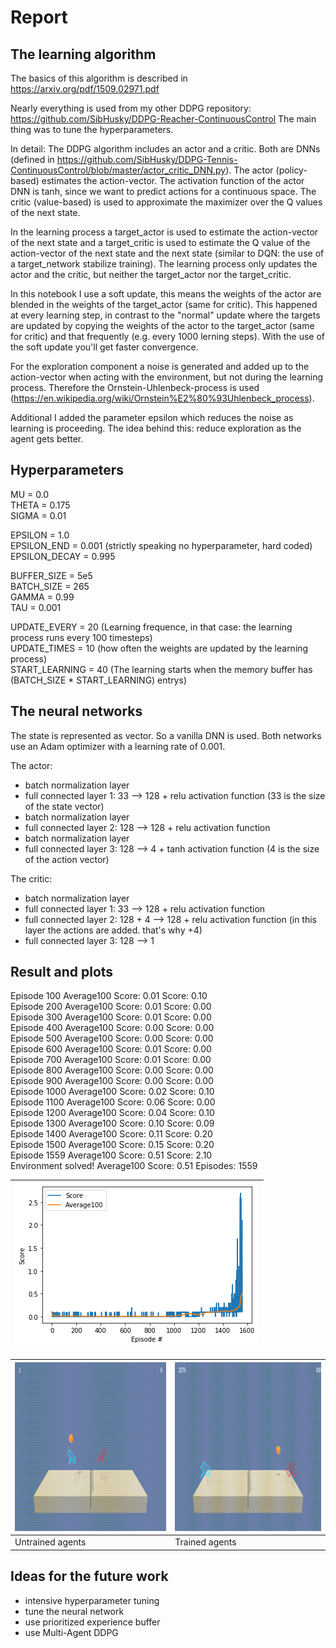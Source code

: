 # Report

## The learning algorithm

The basics of this algorithm is described in https://arxiv.org/pdf/1509.02971.pdf

Nearly everything is used from my other DDPG repository: https://github.com/SibHusky/DDPG-Reacher-ContinuousControl
The main thing was to tune the hyperparameters.

In detail:
The DDPG algorithm includes an actor and a critic. Both are DNNs (defined in https://github.com/SibHusky/DDPG-Tennis-ContinuousControl/blob/master/actor_critic_DNN.py). The actor (policy-based) estimates the action-vector. The activation function of the actor DNN is tanh, since we want to predict actions for a continuous space.
The critic (value-based) is used to approximate the maximizer over the Q values of the next state.

In the learning process a target_actor is used to estimate the action-vector of the next state and a target_critic is used to estimate the Q value of the action-vector of the next state and the next state (similar to DQN: the use of a target_network stabilize training). The learning process only updates the actor and the critic, but neither the target_actor nor the target_critic.

In this notebook I use a soft update, this means the weights of the actor are blended in the weights of the target_actor (same for critic). This happened at every learning step, in contrast to the "normal" update where the targets are updated by copying the weights of the actor to the target_actor (same for critic) and that frequently (e.g. every 1000 lerning steps).
With the use of the soft update you'll get faster convergence.

For the exploration component a noise is generated and added up to the action-vector when acting with the environment, but not during the learning process. 
Therefore the Ornstein-Uhlenbeck-process is used (https://en.wikipedia.org/wiki/Ornstein%E2%80%93Uhlenbeck_process).

Additional I added the parameter epsilon which reduces the noise as learning is proceeding. 
The idea behind this: reduce exploration as the agent gets better.


Hyperparameters
---
MU = 0.0  
THETA = 0.175  
SIGMA = 0.01  

EPSILON = 1.0   
EPSILON_END = 0.001  (strictly speaking no hyperparameter, hard coded)  
EPSILON_DECAY = 0.995  
  
BUFFER_SIZE = 5e5   
BATCH_SIZE = 265  
GAMMA = 0.99  
TAU = 0.001  

UPDATE_EVERY = 20 (Learning frequence, in that case: the learning process runs every 100 timesteps)  
UPDATE_TIMES = 10 (how often the weights are updated by the learning process)  
START_LEARNING = 40 (The learning starts when the memory buffer has (BATCH_SIZE * START_LEARNING) entrys)  

The neural networks
---
The state is represented as vector. So a vanilla DNN is used.
Both networks use an Adam optimizer with a learning rate of 0.001.

The actor:
- batch normalization layer
- full connected layer 1: 33  --> 128 + relu activation function
  (33 is the size of the state vector)
- batch normalization layer
- full connected layer 2: 128 --> 128 + relu activation function
- batch normalization layer
- full connected layer 3: 128 --> 4 + tanh activation function
  (4 is the size of the action vector)
  

The critic:
- batch normalization layer
- full connected layer 1: 33 --> 128 + relu activation function
- full connected layer 2: 128 + 4 --> 128 + relu activation function
  (in this layer the actions are added. that's why +4)
- full connected layer 3: 128 --> 1



## Result and plots

Episode 100	  Average100 Score: 0.01	Score: 0.10  
Episode 200  	Average100 Score: 0.01	Score: 0.00  
Episode 300  	Average100 Score: 0.01	Score: 0.00  
Episode 400  	Average100 Score: 0.00	Score: 0.00  
Episode 500  	Average100 Score: 0.00	Score: 0.00  
Episode 600  	Average100 Score: 0.01	Score: 0.00  
Episode 700	  Average100 Score: 0.01	Score: 0.00  
Episode 800  	Average100 Score: 0.00	Score: 0.00  
Episode 900	  Average100 Score: 0.00	Score: 0.00  
Episode 1000	Average100 Score: 0.02	Score: 0.10  
Episode 1100	Average100 Score: 0.06	Score: 0.00  
Episode 1200	Average100 Score: 0.04	Score: 0.10  
Episode 1300	Average100 Score: 0.10	Score: 0.09  
Episode 1400	Average100 Score: 0.11	Score: 0.20  
Episode 1500	Average100 Score: 0.15	Score: 0.20  
Episode 1559	Average100 Score: 0.51	Score: 2.10  
Environment solved! 	Average100 Score: 0.51	Episodes: 1559  

| <img src="https://github.com/SibHusky/DDPG-Tennis-ContinuousControl/blob/master/media/final_result_plot.png" width="391" height="262" /> |
|---|

| <img src="https://github.com/SibHusky/DDPG-Tennis-ContinuousControl/blob/master/media/tennis_untrained.gif" width="480" height="270" /> | <img src="https://github.com/SibHusky/DDPG-Tennis-ContinuousControl/blob/master/media/tennis_trained.gif" width="480" height="270" />  |
|---|---|
| Untrained agents | Trained agents |


## Ideas for the future work
- intensive hyperparameter tuning
- tune the neural network
- use prioritized experience buffer
- use Multi-Agent DDPG
